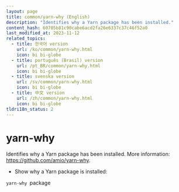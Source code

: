 ```yaml
---
layout: page
title: common/yarn-why (English)
description: "Identifies why a Yarn package has been installed."
content_hash: 60705b81c90cabe6acd2fa26e6337c37c46f52a0
last_modified_at: 2023-11-12
related_topics:
  - title: 한국어 version
    url: /ko/common/yarn-why.html
    icon: bi bi-globe
  - title: português (Brasil) version
    url: /pt_BR/common/yarn-why.html
    icon: bi bi-globe
  - title: svenska version
    url: /sv/common/yarn-why.html
    icon: bi bi-globe
  - title: 中文 version
    url: /zh/common/yarn-why.html
    icon: bi bi-globe
tldri18n_status: 2
---
```

# yarn-why

Identifies why a Yarn package has been installed.
More information: <https://github.com/amio/yarn-why>.

- Show why a Yarn package is installed:

`yarn-why `<span class="tldr-var badge badge-pill bg-dark-lm bg-white-dm text-white-lm text-dark-dm font-weight-bold">package</span>
